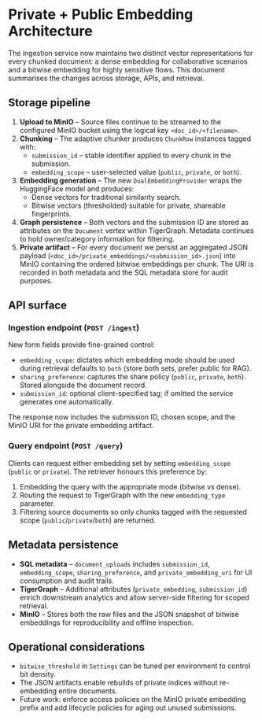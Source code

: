 # Private + Public Embedding Architecture

The ingestion service now maintains two distinct vector representations for every chunked document: a dense embedding for collaborative scenarios and a bitwise embedding for highly sensitive flows. This document summarises the changes across storage, APIs, and retrieval.

## Storage pipeline

1. **Upload to MinIO** – Source files continue to be streamed to the configured MinIO bucket using the logical key `<doc_id>/<filename>`.
2. **Chunking** – The adaptive chunker produces `ChunkRow` instances tagged with:
   - `submission_id` – stable identifier applied to every chunk in the submission.
   - `embedding_scope` – user-selected value (`public`, `private`, or `both`).
3. **Embedding generation** – The new `DualEmbeddingProvider` wraps the HuggingFace model and produces:
   - Dense vectors for traditional similarity search.
   - Bitwise vectors (thresholded) suitable for private, shareable fingerprints.
4. **Graph persistence** – Both vectors and the submission ID are stored as attributes on the `Document` vertex within TigerGraph. Metadata continues to hold owner/category information for filtering.
5. **Private artifact** – For every document we persist an aggregated JSON payload (`<doc_id>/private_embeddings/<submission_id>.json`) into MinIO containing the ordered bitwise embeddings per chunk. The URI is recorded in both metadata and the SQL metadata store for audit purposes.

## API surface

### Ingestion endpoint (`POST /ingest`)

New form fields provide fine-grained control:

- `embedding_scope`: dictates which embedding mode should be used during retrieval defaults to `both` (store both sets, prefer public for RAG).
- `sharing_preference`: captures the share policy (`public`, `private`, `both`). Stored alongside the document record.
- `submission_id`: optional client-specified tag; if omitted the service generates one automatically.

The response now includes the submission ID, chosen scope, and the MinIO URI for the private embedding artifact.

### Query endpoint (`POST /query`)

Clients can request either embedding set by setting `embedding_scope` (`public` or `private`). The retriever honours this preference by:

1. Embedding the query with the appropriate mode (bitwise vs dense).
2. Routing the request to TigerGraph with the new `embedding_type` parameter.
3. Filtering source documents so only chunks tagged with the requested scope (`public`/`private`/`both`) are returned.

## Metadata persistence

- **SQL metadata** – `document_uploads` includes `submission_id`, `embedding_scope`, `sharing_preference`, and `private_embedding_uri` for UI consumption and audit trails.
- **TigerGraph** – Additional attributes (`private_embedding`, `submission_id`) enrich downstream analytics and allow server-side filtering for scoped retrieval.
- **MinIO** – Stores both the raw files and the JSON snapshot of bitwise embeddings for reproducibility and offline inspection.

## Operational considerations

- `bitwise_threshold` in `Settings` can be tuned per environment to control bit density.
- The JSON artifacts enable rebuilds of private indices without re-embedding entire documents.
- Future work: enforce access policies on the MinIO private embedding prefix and add lifecycle policies for aging out unused submissions.

